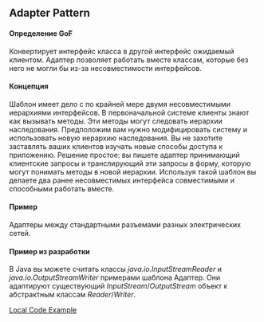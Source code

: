 ## Adapter Pattern

#### Определение GoF
Конвертирует интерфейс класса в другой интерфейс ожидаемый клиентом.
Адаптер позволяет работать вместе классам, которые без него не могли бы из-за
несовместимости интерфейсов. 

#### Концепция
Шаблон имеет дело с по крайней мере двумя несовместимыми иерархиями интерфейсов.
В первоначальной системе клиенты знают как вызывать методы. Эти методы могут следовать
иерархии наследования. Предположим вам нужно модифицировать систему и использовать новую
иерархию наследования. Вы не захотите заставлять ваших клиентов изучать новые способы доступа
к приложению. Решение простое: вы пишете адаптер принимающий клиентские запросы и транслирующий
эти запросы в форму, которую могут понимать методы в новой иерархии. Используя такой шаблон вы 
делаете два ранее несовместимых интерфейса совместимыми и способными работать вместе.

#### Пример
Адаптеры между стандартными разъемами разных электрических сетей.

#### Пример из разработки
В Java вы можете считать классы _java.io.InputStreamReader_ и _java.io.OutputStreamWriter_ 
примерами шаблона Адаптер. Они адаптируют существующий _InputStream_/_OutputStream_ объект
к абстрактным классам _Reader_/_Writer_.

[Local Code Example](../src/main/java/learn/dp/jdpexamples/c10adapter)
